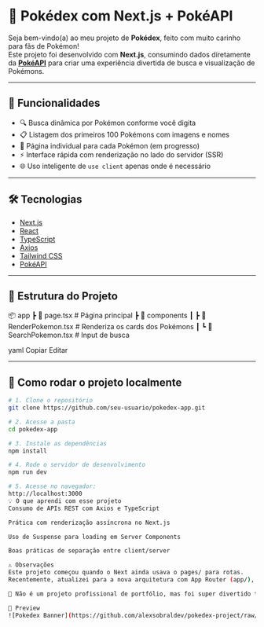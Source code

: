 # 🧠 Pokédex com Next.js + PokéAPI

Seja bem-vindo(a) ao meu projeto de **Pokédex**, feito com muito carinho para fãs de Pokémon!  
Este projeto foi desenvolvido com **Next.js**, consumindo dados diretamente da **[PokéAPI](https://pokeapi.co/)** para criar uma experiência divertida de busca e visualização de Pokémons.

---

## 🚀 Funcionalidades

- 🔍 Busca dinâmica por Pokémon conforme você digita
- 📋 Listagem dos primeiros 100 Pokémons com imagens e nomes
- 📄 Página individual para cada Pokémon (em progresso)
- ⚡ Interface rápida com renderização no lado do servidor (SSR)
- 🌐 Uso inteligente de `use client` apenas onde é necessário

---

## 🛠️ Tecnologias

- [Next.js](https://nextjs.org/)
- [React](https://react.dev/)
- [TypeScript](https://www.typescriptlang.org/)
- [Axios](https://axios-http.com/)
- [Tailwind CSS](https://tailwindcss.com/)
- [PokéAPI](https://pokeapi.co/)

---

## 📁 Estrutura do Projeto

📦 app
┣ 📜 page.tsx # Página principal
┣ 📂 components
┃ ┣ 📜 RenderPokemon.tsx # Renderiza os cards dos Pokémons
┃ ┗ 📜 SearchPokemon.tsx # Input de busca

yaml
Copiar
Editar

---

## 🧪 Como rodar o projeto localmente

```bash
# 1. Clone o repositório
git clone https://github.com/seu-usuario/pokedex-app.git

# 2. Acesse a pasta
cd pokedex-app

# 3. Instale as dependências
npm install

# 4. Rode o servidor de desenvolvimento
npm run dev

# 5. Acesse no navegador:
http://localhost:3000
💡 O que aprendi com esse projeto
Consumo de APIs REST com Axios e TypeScript

Prática com renderização assíncrona no Next.js

Uso de Suspense para loading em Server Components

Boas práticas de separação entre client/server

⚠️ Observações
Este projeto começou quando o Next ainda usava o pages/ para rotas.
Recentemente, atualizei para a nova arquitetura com App Router (app/), utilizando boas práticas modernas.

💬 Não é um projeto profissional de portfólio, mas foi super divertido trabalhar com ele — e espero que você também curta explorar!

📸 Preview
![Pokedex Banner](https://github.com/alexsobraldev/pokedex-project/raw/main/public/image.png)
